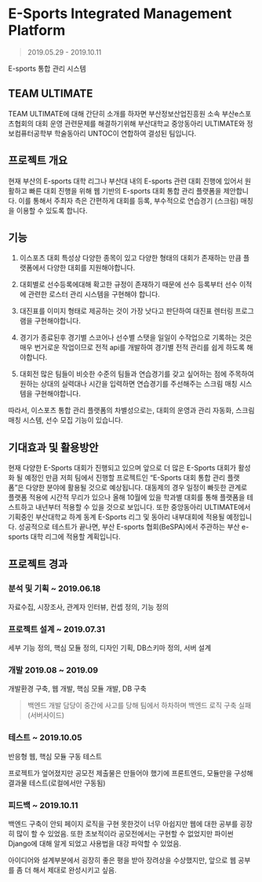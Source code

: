 # E-Sports Integrated Management Platform
> 2019.05.29 - 2019.10.11

E-sports 통합 관리 시스템

## TEAM ULTIMATE
TEAM ULTIMATE에 대해 간단히 소개를 하자면 
부산정보산업진흥원 소속 부산e스포츠협회의 대회 운영 관련문제를 해결하기위해
부산대학교 중앙동아리 ULTIMATE와 정보컴퓨터공학부 학술동아리 UNTOC이 연합하여 결성된 팀입니다.

## 프로젝트 개요

현재 부산의 E-sports 대학 리그나 부산대 내의 E-sports 관련 대회 진행에 있어서 원활하고 빠른 대회 진행을 위해 웹 기반의 E-sports 대회 통합 관리
플랫폼을 제안합니다. 이를 통해서 주최자 측은 간편하게 대회를 등록, 부수적으로 연습경기 (스크림) 매칭을 이용할 수 있도록 합니다.

## 기능
1. 이스포츠 대회 특성상 다양한 종목이 있고 다양한 형태의 대회가 존재하는 만큼 플랫폼에서 다양한 대회를 지원해야합니다. 

2. 대회별로 선수등록에대해 확고한 규정이 존재하기 때문에 선수 등록부터 선수 이적에 관련한 로스터 관리 시스템을 구현해야 합니다. 

3. 대진표를 이미지 형태로 제공하는 것이 가장 낫다고 판단하여 대진표 렌터링 프로그램을 구현해야합니다. 

4. 경기가 종료된후 경기별 스코어나 선수별 스탯을 일일이 수작업으로 기록하는 것은 매우 번거로운 작업이므로 전적 api를 개발하여 경기별 전적 관리를 쉽게 하도록 해야합니다. 

5. 대회전 많은 팀들이 비슷한 수준의 팀들과 연습경기를 갖고 싶어하는 점에 주목하여 원하는 상대의 실력대나 시간을 입력하면 연습경기를 주선해주는 스크림 매칭 시스템을 구현해야합니다. 

따라서, 이스포츠 통합 관리 플랫폼의 차별성으로는, 대회의 운영과 관리 자동화, 스크림 매칭 시스템, 선수 모집 기능이 있습니다. 

## 기대효과 및 활용방안

현재 다양한 E-Sports 대회가 진행되고 있으며 앞으로 더 많은 E-Sports 대회가 활성화 될 예정인 만큼 저희 팀에서 진행할 프로젝트인 “E-Sports 대회 통합 관리 플랫폼”은 다양한 분야에 활용될 것으로 예상됩니다. 대동제의 경우 일정이 빠듯한 관계로 플랫폼 적용에 시간적 무리가 있으나 올해 10월에 있을 학과별 대회를 통해 플랫폼을 테스트하고 내년부터 적용할 수 있을 것으로 보입니다.  또한 중앙동아리 ULTIMATE에서 기획중인 부산대학교 하계 동계 E-Sports 리그 및 동아리 내부대회에 적용될 예정입니다. 성공적으로 테스트가 끝나면, 부산 E-sports 협회(BeSPA)에서 주관하는 부산 e-sports 대학 리그에 적용할 계획입니다.

## 프로젝트 경과

### 분석 및 기획 ~ 2019.06.18

자료수집, 시장조사, 관계자 인터뷰, 컨셉 정의, 기능 정의

### 프로젝트 설계 ~ 2019.07.31

세부 기능 정의, 핵심 모듈 정의, 디자인 기획, DB스키마 정의, 서버 설계

### 개발  2019.08 ~ 2019.09

개발환경 구축, 웹 개발, 핵심 모듈 개발, DB 구축

> 백엔드 개발 담당이 중간에 사고를 당해 팀에서 하차하며 백엔드 로직 구축 실패(서버사이드)

### 테스트 ~ 2019.10.05

반응형 웹, 핵심 모듈 구동 테스트

프로젝트가 엎어졌지만 공모전 제출물은 만들어야 했기에 프론트엔드, 모듈만을 구성해 결과물 테스트(로컬에서만 구동됨)

### 피드백 ~ 2019.10.11

백엔드 구축이 안되 페이지 로직을 구현 못한것이 너무 아쉽지만 웹에 대한 공부를 굉장히 많이 할 수 있었음.
또한 초보적이라 공모전에서는 구현할 수 없었지만 파이썬 Django에 대해 알게 되었고 사용법을 대강 파악할 수 있었음.

아이디어와 설계부분에서 굉장히 좋은 평을 받아 장려상을 수상했지만, 앞으로 웹 공부를 좀 더 해서 제대로 완성시키고 싶음.
